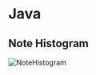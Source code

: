 # Java

## Note Histogram

![NoteHistogram](https://user-images.githubusercontent.com/87685879/165796881-bf17ffe9-712d-4edf-ab6e-c02b5b4d0022.png)
